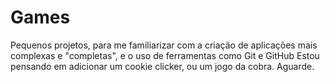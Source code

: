 # Games
Pequenos projetos, para me familiarizar com a criação de aplicações mais complexas e "completas", e o uso de ferramentas como Git e GitHub
Estou pensando em adicionar um cookie clicker, ou um jogo da cobra. Aguarde.
